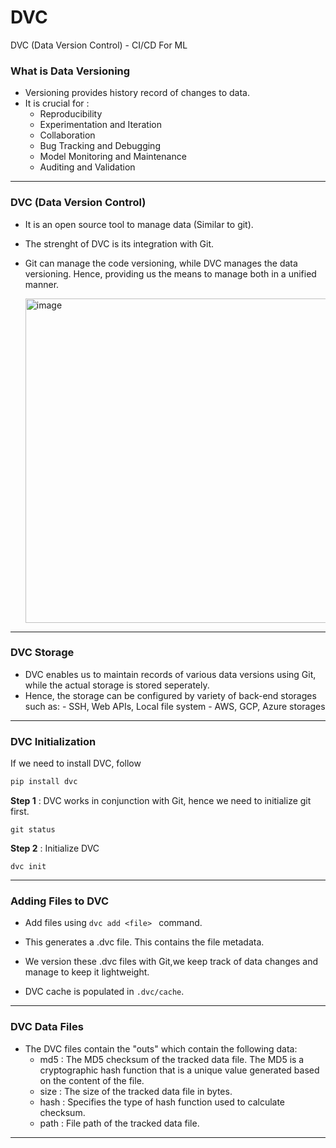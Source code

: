 # DVC
DVC (Data Version Control) - CI/CD For ML

### What is Data Versioning
- Versioning provides history record of changes to data.
- It is crucial for :
    - Reproducibility
    - Experimentation and Iteration
    - Collaboration
    - Bug Tracking and Debugging
    - Model Monitoring and Maintenance
    - Auditing and Validation

___

### DVC (Data Version Control)
- It is an open source tool to manage data (Similar to git).
- The strenght of DVC is its integration with Git.
- Git can manage the code versioning, while DVC manages the data versioning. Hence, providing us the means to manage both in a unified manner.

  
  <img width="519" alt="image" src="https://github.com/Dharineesh-Karthikeyan/DVC/assets/12586329/21def4cf-9e99-4b5e-a64a-c2d261a1520f">

___
### DVC Storage
- DVC enables us to maintain records of various data versions using Git, while the actual storage is stored seperately.
- Hence, the storage can be configured by variety of back-end storages such as:
      - SSH, Web APIs, Local file system
      - AWS, GCP, Azure storages

___
### DVC Initialization
If we need to install DVC, follow
```python
pip install dvc
```


**Step 1** : DVC works in conjunction with Git, hence we need to initialize git first.

`git status`

**Step 2** : Initialize DVC

`dvc init`

___
### Adding Files to DVC
- Add files using `dvc add <file> ` command.

- This generates a .dvc file. This contains the file metadata.
- We version these .dvc files with Git,we keep track of data changes and manage to keep it lightweight.
- DVC cache is populated in `.dvc/cache`.

___
### DVC Data Files
- The DVC files contain the "outs" which contain the following data:
    - md5 : The MD5 checksum of the tracked data file. The MD5 is a cryptographic hash function that is a unique value generated based on the content of the file.
    - size : The size of the tracked data file in bytes.
    - hash : Specifies the type of hash function used to calculate checksum.
    - path : File path of the tracked data file.
 
___

